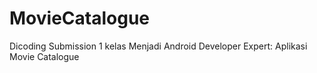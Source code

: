 # MovieCatalogue
Dicoding Submission 1 kelas Menjadi Android Developer Expert: Aplikasi Movie Catalogue
